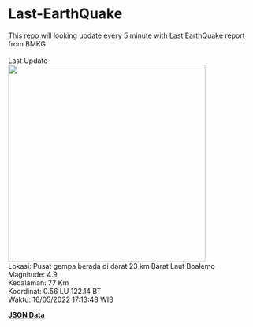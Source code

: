 # Last-EarthQuake
This repo will looking update every 5 minute with Last EarthQuake report from BMKG
<br>
<br>
Last Update
<br>
<img src="https://ews.bmkg.go.id/TEWS/data/20220516171348.mmi.jpg" width="400"/>
<br>
Lokasi: Pusat gempa berada di darat 23 km Barat Laut Boalemo <br>
Magnitude: 4.9 <br>
Kedalaman: 77 Km <br>
Koordinat: 0.56 LU 122.14 BT <br>
Waktu: 16/05/2022 17:13:48 WIB <br>

<a href="./data/data.json">**JSON Data**</a>
